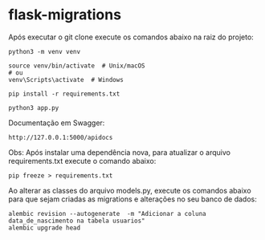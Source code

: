 # flask-migrations

Após executar o git clone execute os comandos abaixo na raiz do projeto:

```
python3 -m venv venv

source venv/bin/activate  # Unix/macOS
# ou
venv\Scripts\activate  # Windows

pip install -r requirements.txt

python3 app.py
```

Documentação em Swagger:

```
http://127.0.0.1:5000/apidocs
```

Obs: Após instalar uma dependência nova, para atualizar o arquivo requirements.txt execute o comando abaixo:

```
pip freeze > requirements.txt
```

Ao alterar as classes do arquivo models.py, execute os comandos abaixo para que sejam criadas as migrations e alterações no seu banco de dados:

```
alembic revision --autogenerate  -m "Adicionar a coluna data_de_nascimento na tabela usuarios" 
alembic upgrade head
```